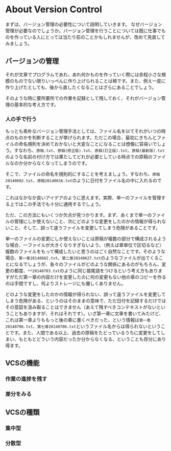 # About Version Control

まずは、バージョン管理の必要性について説明していきます。
なぜバージョン管理が必要なのでしょうか。バージョン管理を行うことについては既に仕事でものを作っている人にとっては当たり前のことかもしれませんが、改めて見直してみましょう。

## バージョンの管理

それが文章でプログラムであれ、あれ何かものを作っていく際には余程小さな規模のものでない限りいっぺんに作り上げられることは稀です。また、例え一度に作り上げたとしても、後から直したくなることはざらにあることでしょう。

そのような時に要所要所での作業を記録として残しておく、それがバージョン管理の基本的な考え方です。

### 人の手で行う

もっとも素朴なバージョン管理手法としては、ファイル名を以てそれがいつの時点のものかを判断することが挙げられます。ただこの場合、最初にきちんとファイルの命名規則を決めておかないと大変なことになることは想像に容易いでしょう。すなわち、`原稿.txt`、`原稿(修正版).txt`、`原稿(訂正版).txt`、`原稿(最新版).txt`のような名前の付け方では果たしてどれが必要としている時点での原稿のファイルなのか分からなくなってしまうのです。

そこで、ファイルの命名を規則的にすることを考えましょう。すなわち、`原稿20140602.txt`、`原稿20140616.txt`のように日付をファイル名の中に入れるのです。

これはなかなか良いアイデアのように思えます。実際、単一のファイルを管理する上ではこの手法でも十分に通用するでしょう。

ただ、この方法にもいくつか欠点が見つかります。まず、あくまで単一のファイルの管理にしか使えないこと、次にどのような変更をしたのかの情報が得られないこと、そして、誤って違うファイルを変更してしまう危険があることです。

単一のファイルの変更にしか使えないことは原稿が複数の部分で構成されるような場合、一ファイルが大きくなりすぎないよう、（例えば章単位で区切るなど）複数のファイルをもって構成したいと思うのはごく自然なことです。そのような場合、`第一章20140602.txt`、`第二章20140627.txt`のようなファイルが出てくることになるでしょうが、各々のファイルがどのような関係にあるのがもちろん、変更の都度、`**20140703.txt`のように同じ接尾語をつけるという考え方もありますがただ第一章の内容だけを変更したのに何の変更もない他の章のコピーを作るのは手間ですし、何よりストレージにも優しくありません。

どのような変更をしたのかの情報が得られない、誤って違うファイルを変更してしまう危険がある、というのはそのままの意味で、ただ日付を記録するだけではその意図を汲み取ることはできません（あえて残すべきコンテキストがないということもありますが、それはそれです）。いざ第一章に文章を書いてみたけど、これは第一章よりももっと後の章に書くべきだった、という情報は`第一章20140706.txt`、`第七章20140706.txt`というファイル名からは得られないということです。また、人間である以上、過去の原稿をたどっているうちに変更をしてしまい、もともとどういう内容だったか分からなくなる、ということも存分にあり得ます。


## VCSの機能


### 作業の進捗を残す



### 差分をみる

## VCSの種類
### 集中型
### 分散型
